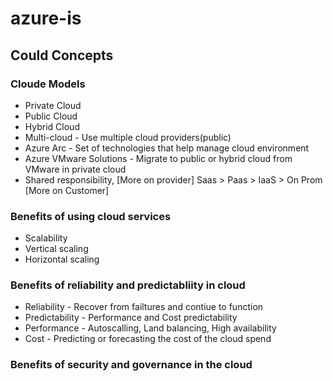 # azure-is

## Could Concepts

### Cloude Models

 - Private Cloud
 - Public Cloud
 - Hybrid Cloud
 - Multi-cloud - Use multiple cloud providers(public)
 - Azure Arc - Set of technologies that help manage cloud environment
 - Azure VMware Solutions - Migrate to public or hybrid cloud from VMware in private cloud
 - Shared responsibility, [More on provider] Saas > Paas > IaaS > On Prom [More on Customer]

### Benefits of using cloud services

  - Scalability
  - Vertical scaling
  - Horizontal scaling

### Benefits of reliability and predictabliity in cloud

 - Reliability - Recover from failtures and contiue to function
 - Predictability - Performance and Cost predictability
 - Performance - Autoscalling, Land balancing, High availability
 - Cost - Predicting or forecasting the cost of the cloud spend

### Benefits of security and governance in the cloud

